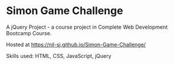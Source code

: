 # Simon Game Challenge

A jQuery Project - a course project in Complete Web Development Bootcamp Course.

Hosted at https://nil-sj.github.io/Simon-Game-Challenge/

Skills used: HTML, CSS, JavaScript, jQuery
